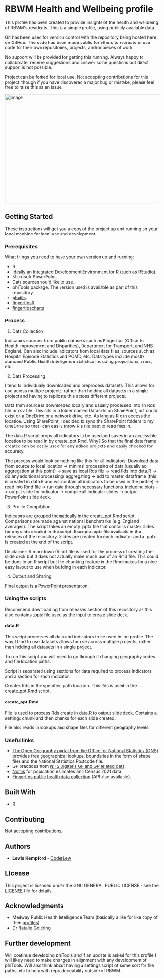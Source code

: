 # RBWM Health and Wellbeing profile

This profile has been created to provide insights of the health and wellbeing of RBWM's residents. This is a simple profile, using publicly available data.

Git has been used for version control with the repository being hosted here on GitHub. The code has been made public for others to recreate or use code for their own repositories, projects, and/or pieces of work. 

No support will be provided for getting this running. Always happy to collaborate, receive suggestions and answer some questions but direct support is not possible.

Project can be forked for local use. Not accepting contributions for this project, though if you have discovered a major bug or mistake, please feel free to raise this as an issue.

<img width="640" height="360" alt="image" src="https://github.com/user-attachments/assets/306ba1bb-bd68-4c4d-b020-1606a6da15b1" />

## Getting Started

These instructions will get you a copy of the project up and running on your local machine for local use and development.

### Prerequisites

What things you need to have your own version up and running:

* R
* Ideally an Integrated Development Environment for R (such as RStudio).
* Microsoft PowerPoint.
* Data sources you'd like to use.
* phiTools package. The version used is available as part of this repository.
* [phutils](https://github.com/daudi/phutils).
* [fingertipsR](https://github.com/ropensci/fingertipsR)
* [fingertipscharts](https://github.com/dhsc-govuk/fingertipscharts)

### Process

1. Data Collection

Indicators sourced from public datasets such as Fingertips (Office for Health Improvement and Disparities), Department for Transport, and NHS England. Can also include indicators from local data files, sources such as Hospital Episode Statistics and PCMD, etc.
Data types include mostly standard Public Health intelligence statistics including proportions, rates, etc.

2. Data Processing

I tend to individually downloaded and preprocess datasets. This allows for use across multiple projects, rather than holding all datasets in a single project and having to replicate this across different projects.

Data from source is downloaded locally and usually processed into an Rds file or csv file. This sits in a folder named Datasets on SharePoint, but could exist on a OneDrive or a network drive, etc. As long as R can access the location. Using SharePoint, I decided to sync the SharePoint folders to my OneDrive so that I can easily throw R a file path to read files in.

The data.R script preps all indicators to be used and saves in an accessible location to be read in by create_ppt.Rmd. Why? So that the final data frame created can be easily used for any adhoc projects and easily checked for accuracy. 

The process would look something like this for all indicators:
Download data from source to local location -> minimal processing of data (usually no aggregation at this point) -> save as local Rds file -> read Rds into data.R -> do any additional processing/ aggregating -> add to master dataframe (this is created in data.R and will contain all indicators to be used in the profile) -> read into Rmd file -> run data through necessary functions, including plots -> output slide for indicator -> compile all indicator slides -> output PowerPoint slide deck.

3. Profile Compilation

Indicators are grouped thematically in the create_ppt.Rmd script. Comparisons are made against national benchmarks (e.g. England averages). The script takes an empty .pptx file that contains master slides for any slide created in the script. Example .pptx file available in the releases of the repository. Slides are created for each indicator and a .pptx is created at the end of the script.

Disclaimer: R markdown (Rmd) file is used for the process of creating the slide deck but it does not actually make much use of an Rmd file. This could be done in an R script but the chunking feature in the Rmd makes for a nice easy layout to use when building in each indicator.

4. Output and Sharing

Final output is a PowerPoint presentation.

### Using the scripts

Recommend downloading from releases section of this repository as this also contains .pptx file used as the input to create slide deck.

#### data.R

This script processes all data and indicators to be used in the profile. The way I tend to use datasets allows for use across multiple projects, rather than holding all datasets in a single project.

To run this script you will need to go through it changing geography codes and file location paths.

Script is separated using sections for data required to process indicators and a section for each indicator. 

Creates Rds in the specified path location. This Rds is used in the create_ppt.Rmd script.

#### create_ppt.Rmd

File is used to process Rds create in data.R to output slide deck. Contains a settings chunk and then chunks for each slide created.

File also reads in lookups and shape files for different geography levels.

### Useful links

* [The Open Geography portal from the Office for National Statistics (ONS)](https://geoportal.statistics.gov.uk/) provides free geographical lookups, boundaries in the form of shape files and the National Statistics Postcode file.
* GP practices from [NHS Digital's GP and GP related data](https://digital.nhs.uk/services/organisation-data-service/data-search-and-export/csv-downloads/gp-and-gp-practice-related-data).
* [Nomis](https://www.nomisweb.co.uk/) for population estimates and Census 2021 data.
* [Fingertips public health data collection](https://fingertips.phe.org.uk/) (API also available).

## Built With

* R
  
## Contributing

Not accepting contributions.

## Authors

* **Lewis Kempford** - [CoderLew](https://github.com/CoderLew)

## License

This project is licensed under the GNU GENERAL PUBLIC LICENSE - see the [LICENSE](LICENSE) file for details.

## Acknowledgments

* Medway Public Health Intelligence Team (basically a like for like copy of their [profiles](https://www.medway.gov.uk/info/200591/medway_s_joint_strategic_needs_assessment_jsna/1590/area_profiles))
* [Dr Natalie Goldring](https://github.com/NatalieGoldring)

## Further development

Will continue developing phiTools and if an update is asked for this profile I will likely need to make changes in alignment with any development of phiTools. Will also think about having a settings script of some sort for file paths, etc to help with reproduceability outside of RBWM.

